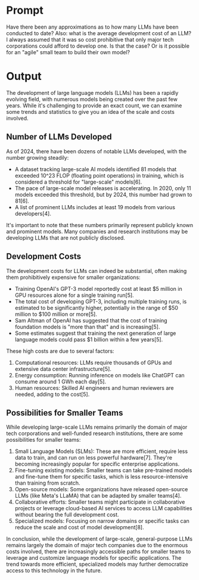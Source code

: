 # Prompt

Have there been any approximations as to how many LLMs have been conducted to date? Also: what is the average development cost of an LLM? I always assumed that it was so cost prohibitive that only major tech corporations could afford to develop one. Is that the case? Or is it possible for an "agile" small team to build their own model?

# Output

The development of large language models (LLMs) has been a rapidly evolving field, with numerous models being created over the past few years. While it's challenging to provide an exact count, we can examine some trends and statistics to give you an idea of the scale and costs involved.

## Number of LLMs Developed

As of 2024, there have been dozens of notable LLMs developed, with the number growing steadily:

- A dataset tracking large-scale AI models identified 81 models that exceeded 10^23 FLOP (floating point operations) in training, which is considered a threshold for "large-scale" models\[6].
- The pace of large-scale model releases is accelerating. In 2020, only 11 models exceeded this threshold, but by 2024, this number had grown to 81\[6].
- A list of prominent LLMs includes at least 19 models from various developers\[4].

It's important to note that these numbers primarily represent publicly known and prominent models. Many companies and research institutions may be developing LLMs that are not publicly disclosed.

## Development Costs

The development costs for LLMs can indeed be substantial, often making them prohibitively expensive for smaller organizations:

- Training OpenAI's GPT-3 model reportedly cost at least $5 million in GPU resources alone for a single training run\[5].
- The total cost of developing GPT-3, including multiple training runs, is estimated to be significantly higher, potentially in the range of $50 million to $100 million or more\[5].
- Sam Altman of OpenAI has suggested that the cost of training foundation models is "more than that" and is increasing\[5].
- Some estimates suggest that training the next generation of large language models could pass $1 billion within a few years\[5].

These high costs are due to several factors:

1. Computational resources: LLMs require thousands of GPUs and extensive data center infrastructure\[5].
2. Energy consumption: Running inference on models like ChatGPT can consume around 1 GWh each day\[5].
3. Human resources: Skilled AI engineers and human reviewers are needed, adding to the cost\[5].

## Possibilities for Smaller Teams

While developing large-scale LLMs remains primarily the domain of major tech corporations and well-funded research institutions, there are some possibilities for smaller teams:

1. Small Language Models (SLMs): These are more efficient, require less data to train, and can run on less powerful hardware\[7]. They're becoming increasingly popular for specific enterprise applications.
2. Fine-tuning existing models: Smaller teams can take pre-trained models and fine-tune them for specific tasks, which is less resource-intensive than training from scratch.
3. Open-source models: Some organizations have released open-source LLMs (like Meta's LLaMA) that can be adapted by smaller teams\[4].
4. Collaborative efforts: Smaller teams might participate in collaborative projects or leverage cloud-based AI services to access LLM capabilities without bearing the full development cost.
5. Specialized models: Focusing on narrow domains or specific tasks can reduce the scale and cost of model development\[8].

In conclusion, while the development of large-scale, general-purpose LLMs remains largely the domain of major tech companies due to the enormous costs involved, there are increasingly accessible paths for smaller teams to leverage and customize language models for specific applications. The trend towards more efficient, specialized models may further democratize access to this technology in the future.
